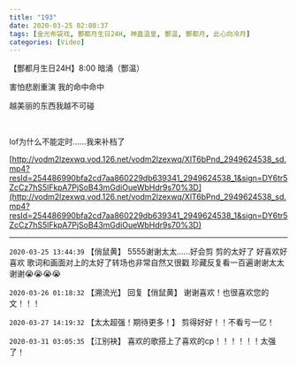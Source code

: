 ```yaml
---
title: "193"
date: 2020-03-25 02:08:37
tags: [金光布袋戏, 酆都月生日24H, 神蛊温皇, 酆温, 酆都月, 此心向冷月]
categories: [Video]
---
```


<p>【酆都月生日24H】8:00&nbsp;暗涌（酆温）</p> 
<p>害怕悲剧重演&nbsp;我的命中命中</p> 
<p>越美丽的东西我越不可碰</p> 
<p><br /></p> 
<p>lof为什么不能定时……我来补档了</p>

[http://vodm2lzexwq.vod.126.net/vodm2lzexwq/XlT6bPnd_2949624538_sd.mp4?resId=254486990bfa2cd7aa860229db639341_2949624538_1&sign=DY6tr5ZcCz7hS5lFkpA7PjSoB43mGdiOueWbHdr9s70%3D](http://vodm2lzexwq.vod.126.net/vodm2lzexwq/XlT6bPnd_2949624538_sd.mp4?resId=254486990bfa2cd7aa860229db639341_2949624538_1&sign=DY6tr5ZcCz7hS5lFkpA7PjSoB43mGdiOueWbHdr9s70%3D)

<!-- more -->

---

`2020-03-25 13:44:39` 【俏鼠黄】 5555谢谢太太……好会剪 剪的太好了 好喜欢好喜欢 歌词和画面对上的太好了转场也非常自然又很戳 珍藏反复看一百遍谢谢太太谢谢😭😭😭😭

`2020-03-26 01:18:32` 【溯流光】 回复【俏鼠黄】 谢谢喜欢！也很喜欢您的文！！！

`2020-03-27 14:19:32` 【太太超强！期待更多！】 剪得好好！！不看亏一亿！

`2020-03-31 03:05:35` 【江别袂】 喜欢的歌搭上了喜欢的cp！！！！！！太强了！
